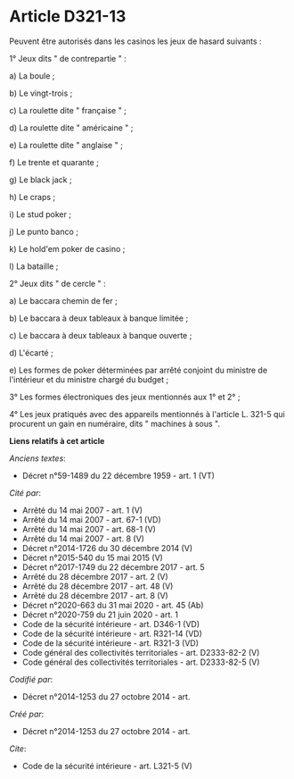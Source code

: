 # Article D321-13

Peuvent être autorisés dans les casinos les jeux de hasard suivants : 

1° Jeux dits " de contrepartie " : 

a) La boule ; 

b) Le vingt-trois ; 

c) La roulette dite " française " ; 

d) La roulette dite " américaine " ; 

e) La roulette dite " anglaise " ; 

f) Le trente et quarante ; 

g) Le black jack ; 

h) Le craps ; 

i) Le stud poker ; 

j) Le punto banco ; 

k) Le hold'em poker de casino ; 

l) La bataille ; 

2° Jeux dits " de cercle " : 

a) Le baccara chemin de fer ; 

b) Le baccara à deux tableaux à banque limitée ; 

c) Le baccara à deux tableaux à banque ouverte ; 

d) L'écarté ; 

e) Les formes de poker déterminées par arrêté conjoint du ministre de l'intérieur et du ministre chargé du budget ; 

3° Les formes électroniques des jeux mentionnés aux 1° et 2° ; 

4° Les jeux pratiqués avec des appareils mentionnés à l'article L. 321-5 qui procurent un gain en numéraire, dits " machines
à sous ".

**Liens relatifs à cet article**

_Anciens textes_:

  - Décret n°59-1489 du 22 décembre 1959 - art. 1 (VT)

_Cité par_:

  - Arrêté du 14 mai 2007 - art. 1 (V)
  - Arrêté du 14 mai 2007 - art. 67-1 (VD)
  - Arrêté du 14 mai 2007 - art. 68-1 (V)
  - Arrêté du 14 mai 2007 - art. 8 (V)
  - Décret n°2014-1726 du 30 décembre 2014 (V)
  - Décret n°2015-540 du 15 mai 2015 (V)
  - Décret n°2017-1749 du 22 décembre 2017 - art. 5
  - Arrêté du 28 décembre 2017 - art. 2 (V)
  - Arrêté du 28 décembre 2017 - art. 48 (V)
  - Arrêté du 28 décembre 2017 - art. 8 (V)
  - Décret n°2020-663 du 31 mai 2020 - art. 45 (Ab)
  - Décret n°2020-759 du 21 juin 2020 - art. 1
  - Code de la sécurité intérieure - art. D346-1 (VD)
  - Code de la sécurité intérieure - art. R321-14 (VD)
  - Code de la sécurité intérieure - art. R321-3 (VD)
  - Code général des collectivités territoriales - art. D2333-82-2 (V)
  - Code général des collectivités territoriales - art. D2333-82-5 (V)

_Codifié par_:

  - Décret n°2014-1253 du 27 octobre 2014 - art.

_Créé par_:

  - Décret n°2014-1253 du 27 octobre 2014 - art.

_Cite_:

  - Code de la sécurité intérieure - art. L321-5 (V)
